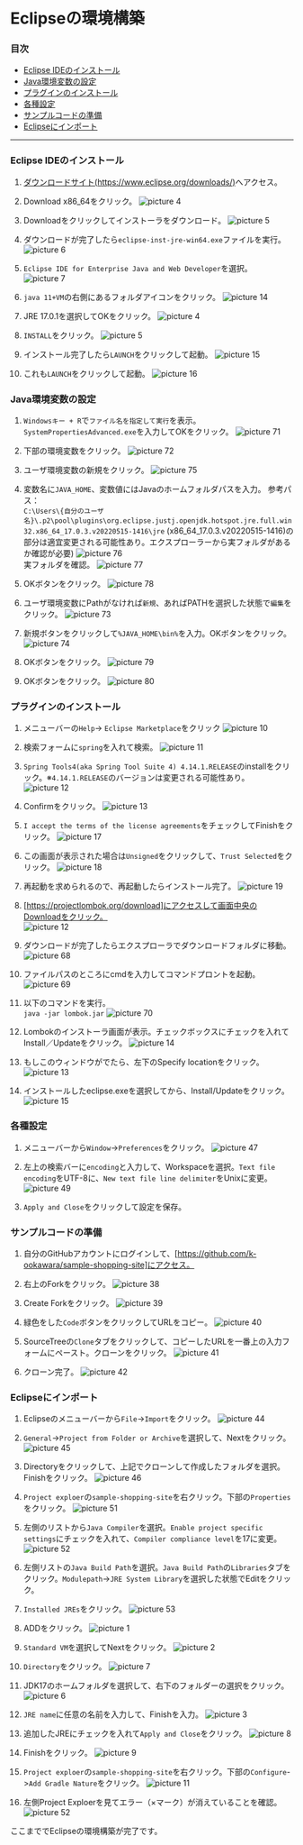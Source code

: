 # Eclipseの環境構築

### 目次
+ [Eclipse IDEのインストール](#eclipse-ideのインストール)
+ [Java環境変数の設定](#java環境変数の設定)
+ [プラグインのインストール](#プラグインのインストール)
+ [各種設定](#各種設定)
+ [サンプルコードの準備](#サンプルコードの準備)
+ [Eclipseにインポート](#Eclipseにインポート)

---

### Eclipse IDEのインストール

1. [ダウンロードサイト(https://www.eclipse.org/downloads/)](https://www.eclipse.org/downloads/)へアクセス。
 
1. Download x86_64をクリック。
![picture 4](images/c3a14eaab70e6f5bbcfcf47e1f0fe274208f9d4b1e37d751399d9a40ad572c02.png)  

1. Downloadをクリックしてインストーラをダウンロード。
![picture 5](images/04c96ea27285bcb5f01732b8d4d57bb281248c6e896e14662a4fa92e017e1a8a.png)  

1. ダウンロードが完了したら`eclipse-inst-jre-win64.exe`ファイルを実行。
![picture 6](images/cd5c58a2f231ec70acb6ba47c4ec60ca98d66f9704d6bb8537e7fedf8f184e48.png)  

1. `Eclipse IDE for Enterprise Java and Web Developer`を選択。 
![picture 7](images/6c0924017f20270ea2cf600699ea9bf04f8ed52bea6fb8c97743529ee5e2e094.png)  

1. `java 11+VM`の右側にあるフォルダアイコンをクリック。
![picture 14](images/f444186731d44da1daee0b3d656cbd4010881e381811450f2c339ef22657986b.png)

1. JRE 17.0.1を選択してOKをクリック。
![picture 4](images/e8e426fa859759277f4fd89396d29918fe9374203d032e4128755665e4c2f9ea.png)  

1. `INSTALL`をクリック。
![picture 5](images/13f7e87f1997702515c0d6cfe528240acc8e8cd4c7e95233107160862ac1cb50.png)  

1. インストール完了したら`LAUNCH`をクリックして起動。
![picture 15](images/3927c0c103408c766864bcb8780621a4baf65d9a53d20fbffd6e40491f01eb73.png)  

1. これも`LAUNCH`をクリックして起動。
![picture 16](images/9e67cd1e75aa96d571c4a1a9bba099bef535e13f591a28d72ffdd2d97e92e580.png)  

### Java環境変数の設定

1. `Windowsキー + R`で`ファイル名を指定して実行`を表示。`SystemPropertiesAdvanced.exe`を入力してOKをクリック。
![picture 71](images2/42a9525093c4ce0b0c9e83544c6ae2c52fab78360ca43d3d4e154db2697befbf.png)  

1. 下部の環境変数をクリック。
![picture 72](images2/1d1b2ac2482bc811057275ea1f14f540e2ecf273fd9272b907dee195f844bbd6.png)  

1. ユーザ環境変数の新規をクリック。 
![picture 75](images2/7f467ac82d8ee8aa4201ad50ef4f79d2fcbbeda076832767ad3bd6dd238628ac.png)  

1. 変数名に`JAVA_HOME`、変数値にはJavaのホームフォルダパスを入力。
参考パス：  
`C:\Users\{自分のユーザ名}\.p2\pool\plugins\org.eclipse.justj.openjdk.hotspot.jre.full.win32.x86_64_17.0.3.v20220515-1416\jre`
(x86_64_17.0.3.v20220515-1416)の部分は適宜変更される可能性あり。エクスプローラーから実フォルダがあるか確認が必要)
![picture 76](images2/e6b1a6fc476984b476b02cc9a6ea20157b95778da5d8d5c3b6ab9a3cadc7b0d2.png)  
実フォルダを確認。
![picture 77](images2/3a6a99be855638f5839310b97b572abd714ffa4c57ce70f14b2571259bc7bb94.png)  

1. OKボタンをクリック。
![picture 78](images2/85beb300a5ccb37c71c5732ae04aa4df285e83d1c2959a8e7516a3b299a132a8.png)  

1. ユーザ環境変数にPathがなければ`新規`、あればPATHを選択した状態で`編集`をクリック。
![picture 73](images2/b116465b8e2f42e2b8fd3a9480358d7addad69feed51ed3387c20df0470d5de3.png)  

1. 新規ボタンをクリックして`%JAVA_HOME\bin%`を入力。OKボタンをクリック。
![picture 74](images2/262b475c4659abdce47d2ded16eafd12c4726bfaeeba3277f58a3beca5a137f4.png)  

1. OKボタンをクリック。
![picture 79](images2/50c2a0f6284fdc2a58ed224bb95a814ea4882a737356a7c372c4a622cbe21ad9.png)  

1. OKボタンをクリック。
![picture 80](images2/e315d419e21956e5716789e8452d154a4c0b13bc7378a4c8a67034d4b3c5ed76.png)  

### プラグインのインストール

1. メニューバーの`Help`-> `Eclipse Marketplace`をクリック 
![picture 10](images/5e8b8f55b57e6368a5830c47b157adcc46e64faf2e1975d9cfd7296e4bca12f6.png)  

1. 検索フォームに`spring`を入れて検索。
![picture 11](images/ff8dcb8b89de9750edf955bd255f05abc81b53bfc9210fdfc7267fbba93fbbee.png)  

1. `Spring Tools4(aka Spring Tool Suite 4) 4.14.1.RELEASE`のinstallをクリック。※`4.14.1.RELEASE`のバージョンは変更される可能性あり。
![picture 12](images/f8879a289c9577dd305b9ededbea3d369b2152c7c4f61de597e12da19cfcba8a.png)  

1. Confirmをクリック。
![picture 13](images/de9bbeb47b0726a3dc98324829e35a68773563f865e648d94426d8b2a2c4be23.png)  

1. `I accept the terms of the license agreements`をチェックしてFinishをクリック。
![picture 17](images/ffe38185fcbd01b76d4ca3bc2e30e6323a3bb7bced7cb14321f287d9b3dd017c.png)  

1. この画面が表示された場合は`Unsigned`をクリックして、`Trust Selected`をクリック。
![picture 18](images/926d6309aca44888743428bfea785191681fcbf2b92f78189ec4dd0cd48d1bc1.png)  

1. 再起動を求められるので、再起動したらインストール完了。
![picture 19](images/e8336aa9d9b06a2499e32ca79efcdde40a588ee7eaa5518ce20f2ca123515879.png)  

1. [https://projectlombok.org/download]にアクセスして画面中央のDownloadをクリック。  
![picture 12](images/ac71a82392d25e97340053e38f7f00ea03fa1e85e94672552c871b1724e33a2f.png)  

1. ダウンロードが完了したらエクスプローラでダウンロードフォルダに移動。
![picture 68](images2/fd013b6f459c53eb336ebb0b12af85dee6ec27d92f8ed2937debf556287b7e64.png)  

1. ファイルパスのところにcmdを入力してコマンドプロントを起動。
![picture 69](images2/845080bfccab3757895cc7fc348be185271bbaee8741953be6db9fee94817c79.png)  

1. 以下のコマンドを実行。  
`java -jar lombok.jar`
![picture 70](images2/b7eab52d1c900a8563fa00875c15f95fac35a08aecfbe1a6f73d0343adf28c50.png)  

1. Lombokのインストーラ画面が表示。チェックボックスにチェックを入れてInstall／Updateをクリック。
![picture 14](images/072c1e765cface0ef6d884f682ef7511747ed6c965deb594fc45e8c26fdfb3fd.png)  

1. もしこのウィンドウがでたら、左下のSpecify locationをクリック。
![picture 13](images/4d9d1bffdf5f468c779ceffca11b2316d7ad56de640c0fa05dc64d45a31fd7a8.png)  

1. インストールしたeclipse.exeを選択してから、Install/Updateをクリック。
![picture 15](images/02efa782597c3fa9b9e0f2601bfe5557c134280fd5e2c935fc4eddccd933366f.png)  

### 各種設定
1. メニューバーから`Window`->`Preferences`をクリック。
![picture 47](images/6682ea14bb0fca0d35a656f9d9c64fc3ab27e61dd22f361e62183c49a0761fec.png)  

1. 左上の検索バーに`encoding`と入力して、Workspaceを選択。`Text file encoding`をUTF-8に、`New text file line delimiter`をUnixに変更。
![picture 49](images/2c175e7a7b854a8701297d8fc2a6db9be1815963625cf68a93dd887976c1acad.png)  

1. `Apply and Close`をクリックして設定を保存。

### サンプルコードの準備

1. 自分のGitHubアカウントにログインして、[https://github.com/k-ookawara/sample-shopping-site]にアクセス。

1. 右上のForkをクリック。 
![picture 38](images/2d54169217fd548f6f0fae812c319cb32b3a45d128bc56bd44f723f66823e17d.png)  

1. Create Forkをクリック。
![picture 39](images/aff7814f9b80a06728530b82b56c02e7f242be25e567a72e7c7cc5cd465601af.png)  

1. 緑色をした`Code`ボタンをクリックしてURLをコピー。
![picture 40](images/96962a7286fa900af3e3f9cfbdef58e6d24b15b0af7c2c493bc6bfbe1a477db7.png)  

1. SourceTreeの`Clone`タブをクリックして、コピーしたURLを一番上の入力フォームにペースト。クローンをクリック。
![picture 41](images/35ba0e2f8870cfdfb850cc0a648570d7f06cfbbe03a81f35347cbc7b051cb657.png)

1. クローン完了。
![picture 42](images/a07f6e022a999e8ff634adf73dcf7e6ada3f0245d45e8786c895d9f2df4f60d6.png)

### Eclipseにインポート

1. Eclipseのメニューバーから`File`->`Import`をクリック。
![picture 44](images/bda34ccf348a9086ec567ce94376522151d4b5447a14287cd44db5e8a7e5976d.png)  

1. `General`->`Project from Folder or Archive`を選択して、Nextをクリック。
![picture 45](images/fd110917daf9f999eaab285b8ae5c68e20c79b4616618c4d176ea51fe4b4109a.png)  

1. Directoryをクリックして、上記でクローンして作成したフォルダを選択。Finishをクリック。
![picture 46](images/880cfca72773ee3caa7a4d346e566eb94c7eab15ec5d35cff4afccdda54664e3.png)  

1. `Project exploer`の`sample-shopping-site`を右クリック。下部の`Properties`をクリック。
![picture 51](images/06b2fa779c37cffaad11219b3fc012fc00772283b333e81d12cf7c98097952d4.png)  

1. 左側のリストから`Java Compiler`を選択。`Enable project specific settings`にチェックを入れて、`Compiler compliance level`を17に変更。
![picture 52](images/31e7c98c73a43e66775db84c9d28b69dbe31a4c96dbfad2c3024859e633fc58b.png)  

1. 左側リストの`Java Build Path`を選択。`Java Build Path`の`Libraries`タブをクリック。`Modulepath`->`JRE System Library`を選択した状態でEditをクリック。

1. `Installed JREs`をクリック。
![picture 53](images/dace31cff544efc9f287813a35ca6afa415787689733bc1edb6aa876377e08c1.png)  

1. ADDをクリック。
![picture 1](images/95dcf6fc3a26116f4bc0a655a23a166333eb4fc46ee7c6c08ed01f0c88fa90a5.png)  

1. `Standard VM`を選択してNextをクリック。
![picture 2](images/8caabc5b81883fb2591f03ab5ad1a20ccb029a0488d2ce7ecc2d9caed5d398f7.png)  

1. `Directory`をクリック。
![picture 7](images/374c26958b5f49b995f9a256e830bca4b827eba1672878ad0a42570f84dc5bc9.png)  


1. JDK17のホームフォルダを選択して、右下のフォルダーの選択をクリック。
![picture 6](images/5e9b56af32a0f65e31203d21f60350986b7ba8deb9cfab452187ea157e9ad38a.png)  

1. `JRE name`に任意の名前を入力して、Finishを入力。
![picture 3](images/bbf9db2803286440468c43b334f92870bc04cb704dcdb0fda76b50ad07af7a2a.png)  

1. 追加したJREにチェックを入れて`Apply and Close`をクリック。 
![picture 8](images/0ed406e29864b48c712140c464acedfc848f13d8f081f2e02cd590a1790082cb.png)  

1. Finishをクリック。 
![picture 9](images/661516f47cfa407f8456d3c028422343fc03cfdb8b8c472bb7908f082d0af203.png)  

1. `Project exploer`の`sample-shopping-site`を右クリック。下部の`Configure`->`Add Gradle Nature`をクリック。
![picture 11](images/83f542b8e95adcba4c10ae95a84bf2b3690e809bec5ef2c5a5aad69ee817d144.png)  

1. 左側Project Exploerを見てエラー（×マーク）が消えていることを確認。
![picture 52](images2/34320534c77e90d4a12488de1e69182bfa6fb5f7cc8fb397bce9c2c66a8186e3.png)

ここまででEclipseの環境構築が完了です。
